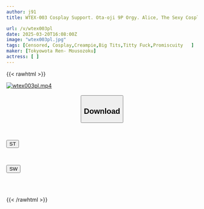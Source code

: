 ```yaml
---
author: j91
title: WTEX-003 Cosplay Support. Ota-oji 9P Orgy. Alice, The Sexy Cosplayer With The Inevitable Hotness, Is Trained To Cum In Her Vagina Repeatedly With 1000 Knocks On Her Uterus Without A Condom.

url: /v/wtex003pl
date: 2025-03-20T16:08:00Z
image: "wtex003pl.jpg"
tags: [Censored, Cosplay,Creampie,Big Tits,Titty Fuck,Promiscuity	]
maker: [Tokyowota Ren- Mousozoku]
actress: [ ]
---
```



{{< rawhtml >}}

<div class="video" data-videoid="LMjZmZ9687URjao">
    <a href="javascript:;">
        <img src="/v/wtex003pl/wtex003pl.jpg" width="WIDTH" height="HEIGHT" alt="wtex003pl.mp4" loading="lazy">
    </a>
</div>

<script type="text/javascript" src="https://j91.asia/asset/on-demand-st.js"></script>

<br>
  <link rel="stylesheet" href="https://j91.asia/asset/bs5.css">
  
  <center>
  <button class="btn btn-primary" type="button" data-bs-toggle="collapse" data-bs-target=".multi-collapse" aria-expanded="false" aria-controls="multiCollapseExample1 multiCollapseExample2"><h2>Download</h2></button></center>
</p>
<div class="row">
  <div class="col">
    <div class="collapse multi-collapse" id="multiCollapseExample1">
      <div class="card card-body">
	      	      <br>
<div class="buttons">  
<p><a href="/v/wtex003pl/st.html" target="_blank"><button class="btn-hover color-3"><i class="fa fa-download"></i> ST</button></a></p></div>
    </div>
  </div>
</div>
  <div class="col">
    <div class="collapse multi-collapse" id="multiCollapseExample2">
      <div class="card card-body">
	      <br>
<div class="buttons">
<p><a href="/v/wtex003pl/sw.html" target="_blank"><button class="btn-hover color-2"><i class="fa fa-download"></i> SW</button></a></p></div>
<br><br>
      </div>
    </div>
  </div>
</div>

{{< /rawhtml >}}